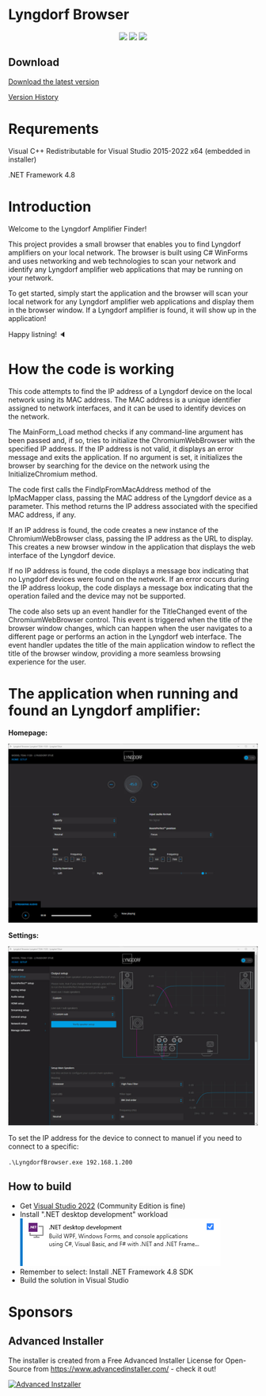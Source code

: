 ﻿# Lyngdorf Browser

<p align="center">
  <a href="https://github.com/michaelmsonne/LyngdorfBrowser"><img src="https://img.shields.io/github/languages/top/michaelmsonne/LyngdorfBrowser.svg"></a>
  <a href="https://github.com/michaelmsonne/LyngdorfBrowser"><img src="https://img.shields.io/github/languages/code-size/michaelmsonne/LyngdorfBrowser.svg"></a>
  <a href="https://github.com/michaelmsonne/LyngdorfBrowser"><img src="https://img.shields.io/github/downloads/michaelmsonne/LyngdorfBrowser/total.svg"></a>
</p>

## Download

[Download the latest version](../../releases/latest)

[Version History](CHANGELOG.md)

# Requrements
Visual C++ Redistributable for Visual Studio 2015-2022 x64 (embedded in installer)

.NET Framework 4.8

# Introduction 
Welcome to the Lyngdorf Amplifier Finder!

This project provides a small browser that enables you to find Lyngdorf amplifiers on your local network. The browser is built using C# WinForms and uses networking and web technologies to scan your network and identify any Lyngdorf amplifier web applications that may be running on your network.

To get started, simply start the application and the browser will scan your local network for any Lyngdorf amplifier web applications and display them in the browser window. If a Lyngdorf amplifier is found, it will show up in the application!

Happy listning! 🔈

# How the code is working
This code attempts to find the IP address of a Lyngdorf device on the local network using its MAC address. The MAC address is a unique identifier assigned to network interfaces, and it can be used to identify devices on the network.

The MainForm_Load method checks if any command-line argument has been passed and, if so, tries to initialize the ChromiumWebBrowser with the specified IP address. If the IP address is not valid, it displays an error message and exits the application. If no argument is set, it initializes the browser by searching for the device on the network using the InitializeChromium method.

The code first calls the FindIpFromMacAddress method of the IpMacMapper class, passing the MAC address of the Lyngdorf device as a parameter. This method returns the IP address associated with the specified MAC address, if any.

If an IP address is found, the code creates a new instance of the ChromiumWebBrowser class, passing the IP address as the URL to display. This creates a new browser window in the application that displays the web interface of the Lyngdorf device.

If no IP address is found, the code displays a message box indicating that no Lyngdorf devices were found on the network. If an error occurs during the IP address lookup, the code displays a message box indicating that the operation failed and the device may not be supported.

The code also sets up an event handler for the TitleChanged event of the ChromiumWebBrowser control. This event is triggered when the title of the browser window changes, which can happen when the user navigates to a different page or performs an action in the Lyngdorf web interface. The event handler updates the title of the main application window to reflect the title of the browser window, providing a more seamless browsing experience for the user.

# The application when running and found an Lyngdorf amplifier:

**Homepage:**

![Screenshot](docs/lyngdorf-homepage.jpg)

**Settings:**

![Screenshot](docs/lyngdorf-settings.jpg)

To set the IP address for the device to connect to manuel if you need to connect to a specific:

`.\LyngdorfBrowser.exe 192.168.1.200`

## How to build

- Get [Visual Studio 2022](https://visualstudio.microsoft.com/vs/community/) (Community Edition is fine)
- Install ".NET desktop development" workload  
  ![dotnet-desktop-develoment.png](docs/dotnet-desktop-develoment.png)
- Remember to select: Install .NET Framework 4.8 SDK
- Build the solution in Visual Studio

# Sponsors
## Advanced Installer
The installer is created from a Free Advanced Installer License for Open-Source from <a href="https://www.advancedinstaller.com/" target="_blank">https://www.advancedinstaller.com/</a> - check it out!

[<img src="https://cdn.advancedinstaller.com/svg/pressinfo/AiLogoColor.svg" title="Advanced Installer" alt="Advanced Instzaller" height="120"/>](https://www.advancedinstaller.com/)
